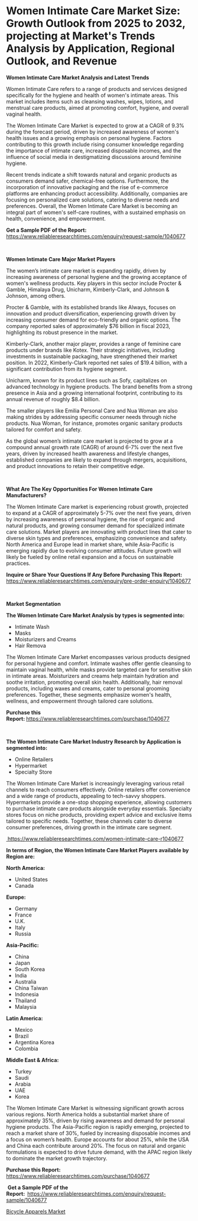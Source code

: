 <p><h1>Women Intimate Care Market Size: Growth Outlook from 2025 to 2032, projecting at Market's Trends Analysis by Application, Regional Outlook, and Revenue</h1></p><p><strong>Women Intimate Care Market Analysis and Latest Trends</strong></p>
<p><p>Women Intimate Care refers to a range of products and services designed specifically for the hygiene and health of women's intimate areas. This market includes items such as cleansing washes, wipes, lotions, and menstrual care products, aimed at promoting comfort, hygiene, and overall vaginal health. </p><p>The Women Intimate Care Market is expected to grow at a CAGR of 9.3% during the forecast period, driven by increased awareness of women's health issues and a growing emphasis on personal hygiene. Factors contributing to this growth include rising consumer knowledge regarding the importance of intimate care, increased disposable incomes, and the influence of social media in destigmatizing discussions around feminine hygiene. </p><p>Recent trends indicate a shift towards natural and organic products as consumers demand safer, chemical-free options. Furthermore, the incorporation of innovative packaging and the rise of e-commerce platforms are enhancing product accessibility. Additionally, companies are focusing on personalized care solutions, catering to diverse needs and preferences. Overall, the Women Intimate Care Market is becoming an integral part of women's self-care routines, with a sustained emphasis on health, convenience, and empowerment.</p></p>
<p><strong>Get a Sample PDF of the Report:&nbsp;</strong> <a href="https://www.reliableresearchtimes.com/enquiry/request-sample/1040677?utm_campaign=2141&utm_medium=2&utm_source=Github&utm_content=ia&utm_term=06022025&utm_id=women-intimate-care">https://www.reliableresearchtimes.com/enquiry/request-sample/1040677</a></p>
<p>&nbsp;</p>
<p><strong>Women Intimate Care Major Market Players</strong></p>
<p><p>The women’s intimate care market is expanding rapidly, driven by increasing awareness of personal hygiene and the growing acceptance of women's wellness products. Key players in this sector include Procter & Gamble, Himalaya Drug, Unicharm, Kimberly-Clark, and Johnson & Johnson, among others. </p><p>Procter & Gamble, with its established brands like Always, focuses on innovation and product diversification, experiencing growth driven by increasing consumer demand for eco-friendly and organic options. The company reported sales of approximately $76 billion in fiscal 2023, highlighting its robust presence in the market.</p><p>Kimberly-Clark, another major player, provides a range of feminine care products under brands like Kotex. Their strategic initiatives, including investments in sustainable packaging, have strengthened their market position. In 2022, Kimberly-Clark reported net sales of $19.4 billion, with a significant contribution from its hygiene segment.</p><p>Unicharm, known for its product lines such as Sofy, capitalizes on advanced technology in hygiene products. The brand benefits from a strong presence in Asia and a growing international footprint, contributing to its annual revenue of roughly $8.4 billion.</p><p>The smaller players like Emilia Personal Care and Nua Woman are also making strides by addressing specific consumer needs through niche products. Nua Woman, for instance, promotes organic sanitary products tailored for comfort and safety.</p><p>As the global women’s intimate care market is projected to grow at a compound annual growth rate (CAGR) of around 6-7% over the next five years, driven by increased health awareness and lifestyle changes, established companies are likely to expand through mergers, acquisitions, and product innovations to retain their competitive edge.</p></p>
<p>&nbsp;</p>
<p><strong>What Are The Key Opportunities For Women Intimate Care Manufacturers?</strong></p>
<p><p>The Women Intimate Care market is experiencing robust growth, projected to expand at a CAGR of approximately 5-7% over the next five years, driven by increasing awareness of personal hygiene, the rise of organic and natural products, and growing consumer demand for specialized intimate care solutions. Market players are innovating with product lines that cater to diverse skin types and preferences, emphasizing convenience and safety. North America and Europe lead in market share, while Asia-Pacific is emerging rapidly due to evolving consumer attitudes. Future growth will likely be fueled by online retail expansion and a focus on sustainable practices.</p></p>
<p><strong>Inquire or Share Your Questions If Any Before Purchasing This Report:</strong> <a href="https://www.reliableresearchtimes.com/enquiry/pre-order-enquiry/1040677?utm_campaign=2141&utm_medium=2&utm_source=Github&utm_content=ia&utm_term=06022025&utm_id=women-intimate-care">https://www.reliableresearchtimes.com/enquiry/pre-order-enquiry/1040677</a></p>
<p>&nbsp;</p>
<p><strong>Market Segmentation</strong></p>
<p><strong>The Women Intimate Care Market Analysis by types is segmented into:</strong></p>
<p><ul><li>Intimate Wash</li><li>Masks</li><li>Moisturizers and Creams</li><li>Hair Remova</li></ul></p>
<p><p>The Women Intimate Care Market encompasses various products designed for personal hygiene and comfort. Intimate washes offer gentle cleansing to maintain vaginal health, while masks provide targeted care for sensitive skin in intimate areas. Moisturizers and creams help maintain hydration and soothe irritation, promoting overall skin health. Additionally, hair removal products, including waxes and creams, cater to personal grooming preferences. Together, these segments emphasize women's health, wellness, and empowerment through tailored care solutions.</p></p>
<p><strong>Purchase this Report:&nbsp;</strong><a href="https://www.reliableresearchtimes.com/purchase/1040677?utm_campaign=2141&utm_medium=2&utm_source=Github&utm_content=ia&utm_term=06022025&utm_id=women-intimate-care">https://www.reliableresearchtimes.com/purchase/1040677</a></p>
<p>&nbsp;</p>
<p><strong>The Women Intimate Care Market Industry Research by Application is segmented into:</strong></p>
<p><ul><li>Online Retailers</li><li>Hypermarket</li><li>Specialty Store</li></ul></p>
<p><p>The Women Intimate Care Market is increasingly leveraging various retail channels to reach consumers effectively. Online retailers offer convenience and a wide range of products, appealing to tech-savvy shoppers. Hypermarkets provide a one-stop shopping experience, allowing customers to purchase intimate care products alongside everyday essentials. Specialty stores focus on niche products, providing expert advice and exclusive items tailored to specific needs. Together, these channels cater to diverse consumer preferences, driving growth in the intimate care segment.</p></p>
<p><a href="https://www.reliableresearchtimes.com/women-intimate-care-r1040677?utm_campaign=2141&utm_medium=2&utm_source=Github&utm_content=ia&utm_term=06022025&utm_id=women-intimate-care">&nbsp;https://www.reliableresearchtimes.com/women-intimate-care-r1040677</a></p>
<p><strong>In terms of Region, the Women Intimate Care Market Players available by Region are:</strong></p>
<p>
    <p> <strong> North America: </strong>
        <ul>
            <li>United States</li>
            <li>Canada</li>
        </ul>
        </p> 
    <p> <strong> Europe: </strong>
        <ul>
            <li>Germany</li>
            <li>France</li>
            <li>U.K.</li>
            <li>Italy</li>
            <li>Russia</li>
        </ul>
        </p> 
    <p> <strong> Asia-Pacific: </strong>
        <ul>
            <li>China</li>
            <li>Japan</li>
            <li>South Korea</li>
            <li>India</li>
            <li>Australia</li>
            <li>China Taiwan</li>
            <li>Indonesia</li>
            <li>Thailand</li>
            <li>Malaysia</li>
        </ul>
        </p> 
    <p> <strong> Latin America: </strong>
        <ul>
            <li>Mexico</li>
            <li>Brazil</li>
            <li>Argentina Korea</li>
            <li>Colombia</li>
        </ul>
        </p> 
    <p> <strong> Middle East & Africa: </strong>
        <ul>
            <li>Turkey</li>
            <li>Saudi</li>
            <li>Arabia</li>
            <li>UAE</li>
            <li>Korea</li>
        </ul>
    </p>
    </p>
<p><p>The Women Intimate Care Market is witnessing significant growth across various regions. North America holds a substantial market share of approximately 35%, driven by rising awareness and demand for personal hygiene products. The Asia-Pacific region is rapidly emerging, projected to reach a market share of 30%, fueled by increasing disposable incomes and a focus on women’s health. Europe accounts for about 25%, while the USA and China each contribute around 20%. The focus on natural and organic formulations is expected to drive future demand, with the APAC region likely to dominate the market growth trajectory.</p></p>
<p><strong>Purchase this Report: </strong><a href="https://www.reliableresearchtimes.com/purchase/1040677?utm_campaign=2141&utm_medium=2&utm_source=Github&utm_content=ia&utm_term=06022025&utm_id=women-intimate-care">https://www.reliableresearchtimes.com/purchase/1040677</a></p>
<p>&nbsp;<strong>Get a Sample PDF of the Report:&nbsp;&nbsp;</strong><a href="https://www.reliableresearchtimes.com/enquiry/request-sample/1040677?utm_campaign=2141&utm_medium=2&utm_source=Github&utm_content=ia&utm_term=06022025&utm_id=women-intimate-care">https://www.reliableresearchtimes.com/enquiry/request-sample/1040677</a></p>
<p><strong></strong></p>
<p><p><a href="https://github.com/sca704osol/Market-Research-Report-List-1/blob/main/bicycle-apparels-market.md?utm_campaign=2141&utm_medium=2&utm_source=Github&utm_content=ia&utm_term=06022025&utm_id=women-intimate-care">Bicycle Apparels Market</a></p></p>
